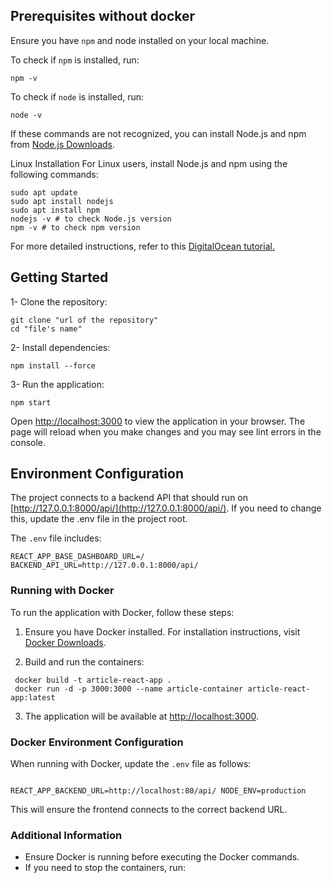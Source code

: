 

## Prerequisites without docker

Ensure you have `npm` and node installed on your local machine.

To check if `npm` is installed, run:

```
npm -v
```

To check if `node` is installed, run:

```
node -v
```

If these commands are not recognized, you can install Node.js and npm
from [Node.js Downloads](https://nodejs.org/en/download/package-manager).

Linux Installation
For Linux users, install Node.js and npm using the following commands:

```
sudo apt update
sudo apt install nodejs
sudo apt install npm
nodejs -v # to check Node.js version
npm -v # to check npm version

```

For more detailed instructions, refer to
this [DigitalOcean tutorial.](https://www.digitalocean.com/community/tutorials/how-to-install-node-js-on-ubuntu-18-04)

## Getting Started

1- Clone the repository:

```
git clone "url of the repository"
cd "file's name"

```

2- Install dependencies:

```
npm install --force

```

3- Run the application:

```
npm start

```

Open [http://localhost:3000](http://localhost:3000) to view the application in your browser. The page will reload when
you make changes and you
may see lint errors in the console.

## Environment Configuration

The project connects to a backend API that should run on [http://127.0.0.1:8000/api/](http://127.0.0.1:8000/api/). If you need to
change this, update the .env file in the project root.

The `.env` file includes:

```
REACT_APP_BASE_DASHBOARD_URL=/
BACKEND_API_URL=http://127.0.0.1:8000/api/

```

### Running with Docker

To run the application with Docker, follow these steps:

1. Ensure you have Docker installed. For installation instructions, visit [Docker Downloads](https://www.docker.com/products/docker-desktop).

2. Build and run the containers:

```
 docker build -t article-react-app .
 docker run -d -p 3000:3000 --name article-container article-react-app:latest 

```


3. The application will be available at [http://localhost:3000](http://localhost:3000).

### Docker Environment Configuration

When running with Docker, update the `.env` file as follows:


```

REACT_APP_BACKEND_URL=http://localhost:80/api/ NODE_ENV=production
```


This will ensure the frontend connects to the correct backend URL.

### Additional Information

- Ensure Docker is running before executing the Docker commands.
- If you need to stop the containers, run: